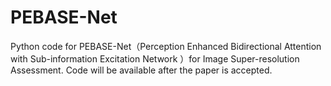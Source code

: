 # PEBASE-Net
Python code for PEBASE-Net（Perception Enhanced Bidirectional Attention with Sub-information Excitation Network ）for Image Super-resolution Assessment. Code will be available after the paper is accepted.

